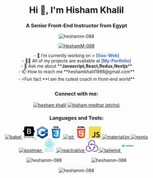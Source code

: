 <h1 align="center">
      Hi 👋, I'm
      <spanstyle="text-decoration: underline; color: seagreen; font-weight: bold">Hisham Khalil</spanstyle=>
    </h1>
    <h3 align="center">A Senior Front-End Instructor from Egypt</h3>
<p align="center">
      <img
        src="https://komarev.com/ghpvc/?username=HeshamM-088&label=Profile%20views&color=0e75b6&style=flat"
        alt="heshamm-088"
      />
    </p>
<p align="center">
      <a href="https://github.com/ryo-ma/github-profile-trophy"
        ><img
          src="https://github-profile-trophy.vercel.app/?username=HeshamM-088"
          alt="HeshamM-088"
      /></a>
    </p>
<p align="center">
      - 🔭 I’m currently working on ><a
        style="text-decoration: none; color: royalblue; font-weight: bold"
        href="https://web.facebook.com/profile.php?id=100087105474988"
        target="_blank">
        <span style="color: royalblue; font-weight: bold">[Goo-Web]</span> </a><br />
      - 👨‍💻 All of my projects are available at [<a href="https://my-portfolio-rho-flame.vercel.app/" style="text-decoration: none; color: royalblue; font-weight: bold" target="_blank">My-Portfolio]</a><br />
      - 💬 Ask me about **<span style="font-weight: bolder; text-transform: capitalize">javascript,react,redux,nextjs</span>** <br />
      - 📫 How to reach me **heshamkhalil1988@gmail.com** <br />
      - ⚡Fun fact **I am the cutest coach in front-end world**
    </p>

<h3 align="center">Connect with me:</h3>
    <p align="center">
      <a
        href="https://www.linkedin.com/in/hesham-khalil-410163126/"
        target="blank"
        ><img
          align="center"
          src="https://raw.githubusercontent.com/rahuldkjain/github-profile-readme-generator/master/src/images/icons/Social/linked-in-alt.svg"
          alt="hesham khalil"
          height="30"
          width="40"
      /></a>
<a href="https://web.facebook.com/Luukaa19/" target="blank"
        ><img
          align="center"
          src="https://raw.githubusercontent.com/rahuldkjain/github-profile-readme-generator/master/src/images/icons/Social/facebook.svg"
          alt="hisham medhat (etcho)"
          height="30"
          width="40"
      /></a>
    </p>
<h3 align="center">Languages and Tools:</h3>
    <p align="center">
      <a href="https://babeljs.io/" target="_blank" rel="noreferrer">
        <img
          src="https://www.vectorlogo.zone/logos/babeljs/babeljs-icon.svg"
          alt="babel"
          width="40"
          height="40"
        />
      </a>
      <a href="https://getbootstrap.com" target="_blank" rel="noreferrer">
        <img
          src="https://raw.githubusercontent.com/devicons/devicon/master/icons/bootstrap/bootstrap-plain-wordmark.svg"
          alt="bootstrap"
          width="40"
          height="40"
        />
      </a>
      <a href="https://www.w3schools.com/cpp/" target="_blank" rel="noreferrer">
        <img
          src="https://raw.githubusercontent.com/devicons/devicon/master/icons/cplusplus/cplusplus-original.svg"
          alt="cplusplus"
          width="40"
          height="40"
        />
      </a>
      <a href="https://www.w3schools.com/css/" target="_blank" rel="noreferrer">
        <img
          src="https://raw.githubusercontent.com/devicons/devicon/master/icons/css3/css3-original-wordmark.svg"
          alt="css3"
          width="40"
          height="40"
        />
      </a>
      <a href="https://git-scm.com/" target="_blank" rel="noreferrer">
        <img
          src="https://www.vectorlogo.zone/logos/git-scm/git-scm-icon.svg"
          alt="git"
          width="40"
          height="40"
        />
      </a>
      <a href="https://www.w3.org/html/" target="_blank" rel="noreferrer">
        <img
          src="https://raw.githubusercontent.com/devicons/devicon/master/icons/html5/html5-original-wordmark.svg"
          alt="html5"
          width="40"
          height="40"
        />
      </a>
      <a
        href="https://developer.mozilla.org/en-US/docs/Web/JavaScript"
        target="_blank"
        rel="noreferrer"
      >
        <img
          src="https://raw.githubusercontent.com/devicons/devicon/master/icons/javascript/javascript-original.svg"
          alt="javascript"
          width="40"
          height="40"
        />
      </a>
      <a href="https://materializecss.com/" target="_blank" rel="noreferrer">
        <img
          src="https://raw.githubusercontent.com/prplx/svg-logos/5585531d45d294869c4eaab4d7cf2e9c167710a9/svg/materialize.svg"
          alt="materialize"
          width="40"
          height="40"
        />
      </a>
      <a href="https://nextjs.org/" target="_blank" rel="noreferrer">
        <img
          src="https://cdn.worldvectorlogo.com/logos/nextjs-2.svg"
          alt="nextjs"
          width="40"
          height="40"
        />
      </a>
      <a href="https://postman.com" target="_blank" rel="noreferrer">
        <img
          src="https://www.vectorlogo.zone/logos/getpostman/getpostman-icon.svg"
          alt="postman"
          width="40"
          height="40"
        />
      </a>
      <a href="https://reactjs.org/" target="_blank" rel="noreferrer">
        <img
          src="https://raw.githubusercontent.com/devicons/devicon/master/icons/react/react-original-wordmark.svg"
          alt="react"
          width="40"
          height="40"
        />
      </a>
      <a href="https://reactnative.dev/" target="_blank" rel="noreferrer">
        <img
          src="https://reactnative.dev/img/header_logo.svg"
          alt="reactnative"
          width="40"
          height="40"
        />
      </a>
      <a href="https://redux.js.org" target="_blank" rel="noreferrer">
        <img
          src="https://raw.githubusercontent.com/devicons/devicon/master/icons/redux/redux-original.svg"
          alt="redux"
          width="40"
          height="40"
        />
      </a>
      <a href="https://tailwindcss.com/" target="_blank" rel="noreferrer">
        <img
          src="https://www.vectorlogo.zone/logos/tailwindcss/tailwindcss-icon.svg"
          alt="tailwind"
          width="40"
          height="40"
        />
      </a>
      <a href="https://webpack.js.org" target="_blank" rel="noreferrer">
        <img
          src="https://raw.githubusercontent.com/devicons/devicon/d00d0969292a6569d45b06d3f350f463a0107b0d/icons/webpack/webpack-original-wordmark.svg"
          alt="webpack"
          width="40"
          height="40"
        />
      </a>
    </p>
<span style="display: flex; justify-content: space-evenly; align-items: center">
      <span align="center">
        <img
          align="center"
          src="https://github-readme-stats.vercel.app/api/top-langs?username=heshamm-088&show_icons=true&locale=en&layout=compact"
          alt="heshamm-088"
        />
      </span>
<span align="center">
        &nbsp;<img
          align="center"
          src="https://github-readme-stats.vercel.app/api?username=heshamm-088&show_icons=true&locale=en"
          alt="heshamm-088"
        />
      </span>
    </span>
<p align="center">
      <img
        align="center"
        src="https://github-readme-streak-stats.herokuapp.com/?user=heshamm-088&"
        alt="heshamm-088"
      />
    </p>
